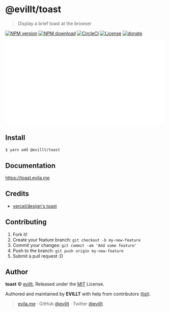 # @evillt/toast

> Display a brief toast at the browser

[![NPM version](https://badgen.net/npm/v/@evillt/toast?icon=npm)](https://npmjs.com/package/@evillt/toast)
[![NPM download](https://badgen.net/npm/dm/@evillt/toast?icon=npm)](https://npmjs.com/package/@evillt/toast)
[![CircleCI](https://badgen.net/circleci/github/evillt/toast?icon=circleci)](https://circleci.com/gh/evillt/toast/tree/master)
[![License](https://badgen.net/npm/license/@evillt/toast)](./LICENSE)
[![donate](https://badgen.net/badge/support%20me/donate/f2a)](https://donate.evila.me)

![](media/toast2.gif)

## Install

```console
$ yarn add @evillt/toast
```

## Documentation

https://toast.evila.me

## Credits

- [vercel/design's toast](https://vercel.com/design/toast)

## Contributing

1. Fork it!
2. Create your feature branch: `git checkout -b my-new-feature`
3. Commit your changes: `git commit -am 'Add some feature'`
4. Push to the branch: `git push origin my-new-feature`
5. Submit a pull request :D

## Author

**toast** © [evillt](https://github.com/evillt), Released under the [MIT](./LICENSE) License.

Authored and maintained by **EVILLT** with help from contributors ([list](https://github.com/evillt/toast/contributors)).

> [evila.me](https://evila.me) · GitHub [@evillt](https://github.com/evillt) · Twitter [@evillt](https://twitter.com/evillt)
